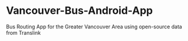 # Vancouver-Bus-Android-App
Bus Routing App for the Greater Vancouver Area using open-source data from Translink
